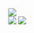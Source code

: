 
<div><img src="https://capsule-render.vercel.app/api?type=wave&color=white&height=300&section=header&text=YiHanSeul%20&⌨fontSize=90" /></div>
<a href="https://github.com/YiHanSeul/momentum"><img src="https://img.shields.io/badge/JavaScript-F7DF1E?style=flat-square&logo=JavaScript&logoColor=white" /></a>
<a href="https://github.com/YiHanSeul/kakao-talk"><img src="https://img.shields.io/badge/HTML5-E34F26?style=flat-square&logo=HTML5&logoColor=white" /></a>
